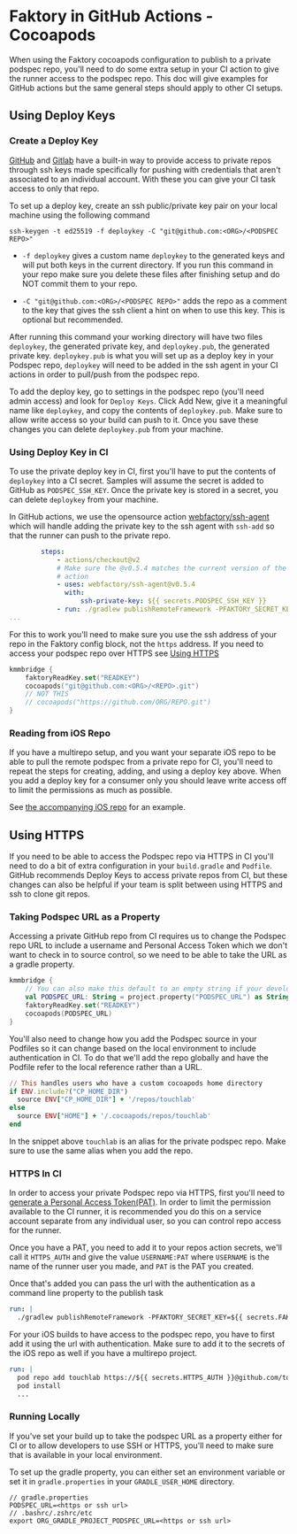 # Faktory in GitHub Actions - Cocoapods
When using the Faktory cocoapods configuration to publish to a private podspec repo, 
you'll need to do some extra setup in your CI action to give the runner access to the podspec repo. This doc will
give examples for GitHub actions but the same general steps should apply to other CI setups.

## Using Deploy Keys
### Create a Deploy Key
[GitHub](https://docs.github.com/en/developers/overview/managing-deploy-keys#deploy-keys) and [Gitlab](https://docs.gitlab.com/ee/user/project/deploy_keys/)
have a built-in way to provide access to private repos through ssh keys made specifically for pushing with credentials 
that aren't associated to an individual account. With these you can give your CI task access to only that repo. 

To set up a deploy key, create an ssh public/private key pair on your local machine using the following command

`ssh-keygen -t ed25519 -f deploykey -C "git@github.com:<ORG>/<PODSPEC REPO>"`

- `-f deploykey` gives a custom name `deploykey` to the generated keys and will put both keys in the current directory. If 
you run this command in your repo make sure you delete these files after finishing setup and do NOT commit them to your repo.

- `-C "git@github.com:<ORG>/<PODSPEC REPO>"` adds the repo as a comment to the key that gives the ssh client a hint on when to 
use this key. This is optional but recommended. 

After running this command your working directory will have two files `deploykey`, the generated private key, and `deploykey.pub`, the generated private key. 
`deploykey.pub` is what you will set up as a deploy key in your Podspec repo, `deploykey` will need to be added in the 
ssh agent in your CI actions in order to pull/push from the podspec repo. 

To add the deploy key, go to settings in the podspec repo (you'll need admin access) and look for `Deploy Keys`. Click
Add New, give it a meaningful name like `deploykey`, and copy the contents of `deploykey.pub`. Make sure to allow write access so your 
build can push to it. Once you save these changes you can delete `deploykey.pub` from your machine. 

### Using Deploy Key in CI 
To use the private deploy key in CI, first you'll have to put the contents of `deploykey` into a CI secret. Samples will 
assume the secret is added to GitHub as `PODSPEC_SSH_KEY`. Once the private key is stored in a secret, you can delete `deploykey` from your machine.

In GitHub actions, we use the opensource action [webfactory/ssh-agent](https://github.com/marketplace/actions/webfactory-ssh-agent)
which will handle adding the private key to the ssh agent with `ssh-add` so that the runner can push to the private repo. 

```yaml
        steps:
            - actions/checkout@v2
            # Make sure the @v0.5.4 matches the current version of the
            # action 
            - uses: webfactory/ssh-agent@v0.5.4
              with:
                  ssh-private-key: ${{ secrets.PODSPEC_SSH_KEY }}
            - run: ./gradlew publishRemoteFramework -PFAKTORY_SECRET_KEY=${{ secrets.FAKTORY_KEY }}
...
```

For this to work you'll need to make sure you use the ssh address of your repo in the Faktory config block, not the `https` address.
If you need to access your podspec repo over HTTPS see [Using HTTPS](#using-htps)
```kotlin
kmmbridge {
    faktoryReadKey.set("READKEY")
    cocoapods("git@github.com:<ORG>/<REPO>.git")
    // NOT THIS
    // cocoapods("https://github.com/ORG/REPO.git")
}
```
### Reading from iOS Repo
If you have a multirepo setup, and you want your separate iOS repo to be able to pull the remote podspec from a private repo 
for CI, you'll need to repeat the steps for creating, adding, and using a deploy key above. When you add a deploy key for 
a consumer only you should leave write access off to limit the permissions as much as possible.

See [the accompanying iOS repo](https://github.com/touchlab/FaktoryMultirepoDemoXcode) for an example. 

## Using HTTPS
If you need to be able to access the Podspec repo via HTTPS in CI you'll need to do a bit of extra configuration in your 
`build.gradle` and `Podfile`. GitHub recommends Deploy Keys to access private repos from CI, but these changes can also
be helpful if your team is split between using HTTPS and ssh to clone git repos. 

### Taking Podspec URL as a Property
Accessing a private GitHub repo from CI requires us to change the Podspec repo URL to include a username and Personal Access Token which 
we don't want to check in to source control, so we need to be able to take the URL as a gradle property. 

```kotlin
kmmbridge {
    // You can also make this default to an empty string if your developers don't need to run the publish task locally
    val PODSPEC_URL: String = project.property("PODSPEC_URL") as String
    faktoryReadKey.set("READKEY")
    cocoapods(PODSPEC_URL)
}
```

You'll also need to change how you add the Podspec source in your Podfiles so it can change based on the local environment 
to include authentication in CI. 
To do that we'll add the repo globally and have the Podfile refer to the local reference rather than a URL. 

```ruby
// This handles users who have a custom cocoapods home directory
if ENV.include?("CP_HOME_DIR")
  source ENV["CP_HOME_DIR"] + '/repos/touchlab'
else
  source ENV["HOME"] + '/.cocoapods/repos/touchlab'
end
```
In the snippet above `touchlab` is an alias for the private podspec repo. Make sure to use the same alias when you add the repo.

### HTTPS In CI
In order to access your private Podspec repo via HTTPS, first you'll need to [generate a Personal Access Token(PAT)](https://docs.github.com/en/authentication/keeping-your-account-and-data-secure/creating-a-personal-access-token). 
In order to limit the permission available to the CI runner, it is recommended you do this on a service account separate from 
any individual user, so you can control repo access for the runner. 

Once you have a PAT, you need to add it to your repos action secrets, we'll call it `HTTPS_AUTH` and give the value 
`USERNAME:PAT` where `USERNAME` is the name of the runner user you made, and `PAT` is the PAT you created.  

Once that's added you can pass the url with the authentication as a command line property to the publish task 
```yaml
run: |
  ./gradlew publishRemoteFramework -PFAKTORY_SECRET_KEY=${{ secrets.FAKTORY_WRITE_KEY }} -PPODSPEC_URL=https://${{ secrets.HTTPS_AUTH }}@github.com/touchlab/Podspecs.git
```

For your iOS builds to have access to the podspec repo, you have to first add it using the url with authentication. Make sure 
to add it to the secrets of the iOS repo as well if you have a multirepo project.
```yaml
run: |
  pod repo add touchlab https://${{ secrets.HTTPS_AUTH }}@github.com/touchlab/Podspecs.git
  pod install
  ...
```

### Running Locally
If you've set your build up to take the podspec URL as a property either for CI or to allow developers to use SSH or HTTPS, 
you'll need to make sure that is available in your local environment. 

To set up the gradle property, you can either set an environment variable or set it in `gradle.properties` in your 
`GRADLE_USER_HOME` directory. 
```
// gradle.properties
PODSPEC_URL=<https or ssh url>
// .bashrc/.zshrc/etc 
export ORG_GRADLE_PROJECT_PODSPEC_URL=<https or ssh url> 
```